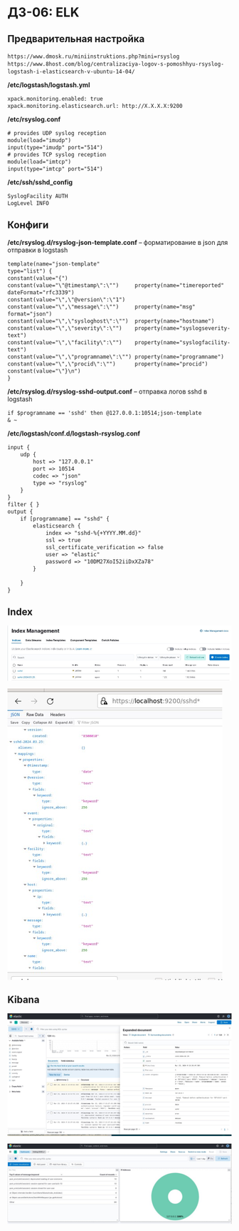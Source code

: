 
# ДЗ-06: ELK
 
## Предварительная настройка
 
`https://www.dmosk.ru/miniinstruktions.php?mini=rsyslog`\
`https://www.8host.com/blog/centralizaciya-logov-s-pomoshhyu-rsyslog-logstash-i-elasticsearch-v-ubuntu-14-04/`

**/etc/logstash/logstash.yml**
```
xpack.monitoring.enabled: true
xpack.monitoring.elasticsearch.url: http://X.X.X.X:9200
```

**/etc/rsyslog.conf**
```
# provides UDP syslog reception
module(load="imudp")
input(type="imudp" port="514")
# provides TCP syslog reception
module(load="imtcp")
input(type="imtcp" port="514")
```

**/etc/ssh/sshd_config**
```
SyslogFacility AUTH
LogLevel INFO
```

## Конфиги

**/etc/rsyslog.d/rsyslog-json-template.conf** – форматирование в json для отправки в logstash

```
template(name="json-template"
type="list") {
constant(value="{")
constant(value="\"@timestamp\":\"")     property(name="timereported" dateFormat="rfc3339")
constant(value="\",\"@version\":\"1")
constant(value="\",\"message\":\"")     property(name="msg" format="json")
constant(value="\",\"sysloghost\":\"")  property(name="hostname")
constant(value="\",\"severity\":\"")    property(name="syslogseverity-text")
constant(value="\",\"facility\":\"")    property(name="syslogfacility-text")
constant(value="\",\"programname\":\"") property(name="programname")
constant(value="\",\"procid\":\"")      property(name="procid")
constant(value="\"}\n")
} 
```

**/etc/rsyslog.d/rsyslog-sshd-output.conf** – отправка логов sshd в logstash

```
if $programname == 'sshd' then @127.0.0.1:10514;json-template
& ~
```

**/etc/logstash/conf.d/logstash-rsyslog.conf**

```
input { 
    udp {
        host => "127.0.0.1"
        port => 10514
        codec => "json"
        type => "rsyslog"
    }
}
filter { }
output {
    if [programname] == "sshd" {
        elasticsearch {
            index => "sshd-%{+YYYY.MM.dd}"
            ssl => true
            ssl_certificate_verification => false
            user => "elastic"
            password => "10DM27XoI52iiDxXZa78"
        }
 
    }
}
```

## Index

![index](img/index1.jpg?raw=true "Index" )

![index](img/index2.jpg?raw=true "Index" )

## Kibana

![logs](img/logs.jpg?raw=true "Logs" )

![dashboard](img/dashboard.jpg?raw=true "Dashboard" )